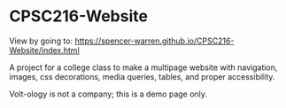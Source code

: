 # CPSC216-Website
View by going to: https://spencer-warren.github.io/CPSC216-Website/index.html

A project for a college class to make a multipage website with navigation, images, css decorations, media queries, tables, and proper accessibility.

Volt-ology is not a company; this is a demo page only.
